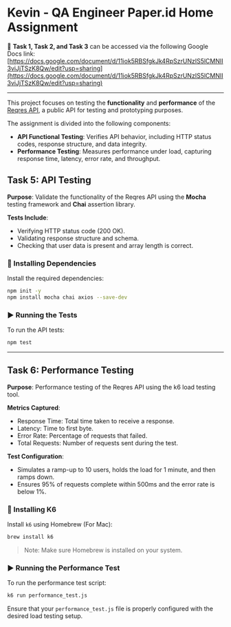 # Kevin - QA Engineer Paper.id Home Assignment

📄 **Task 1, Task 2, and Task 3** can be accessed via the following Google Docs link:
[https://docs.google.com/document/d/11iok5RBSfgkJk4RpSzrUNzIS5lCMNII3viJjTSzK8Qw/edit?usp=sharing](https://docs.google.com/document/d/11iok5RBSfgkJk4RpSzrUNzIS5lCMNII3viJjTSzK8Qw/edit?usp=sharing)

---

This project focuses on testing the **functionality** and **performance** of the [Reqres API](https://reqres.in/), a public API for testing and prototyping purposes.

The assignment is divided into the following components:

- **API Functional Testing**: Verifies API behavior, including HTTP status codes, response structure, and data integrity.
- **Performance Testing**: Measures performance under load, capturing response time, latency, error rate, and throughput.

## Task 5: API Testing 

**Purpose**: Validate the functionality of the Reqres API using the **Mocha** testing framework and **Chai** assertion library.

**Tests Include**:
- Verifying HTTP status code (200 OK).
- Validating response structure and schema.
- Checking that user data is present and array length is correct.

### 🧪 Installing Dependencies

Install the required dependencies:

```bash
npm init -y
npm install mocha chai axios --save-dev
```

### ▶️ Running the Tests

To run the API tests:

```bash
npm test
```

---

## Task 6: Performance Testing

**Purpose**: Performance testing of the Reqres API using the k6 load testing tool.

**Metrics Captured**:
- Response Time: Total time taken to receive a response.
- Latency: Time to first byte.
- Error Rate: Percentage of requests that failed.
- Total Requests: Number of requests sent during the test.

**Test Configuration**:
- Simulates a ramp-up to 10 users, holds the load for 1 minute, and then ramps down.
- Ensures 95% of requests complete within 500ms and the error rate is below 1%.

### 🚀 Installing K6

Install `k6` using Homebrew (For Mac):

```bash
brew install k6
```

> Note: Make sure Homebrew is installed on your system.

### ▶️ Running the Performance Test

To run the performance test script:

```bash
k6 run performance_test.js
```

Ensure that your `performance_test.js` file is properly configured with the desired load testing setup.
